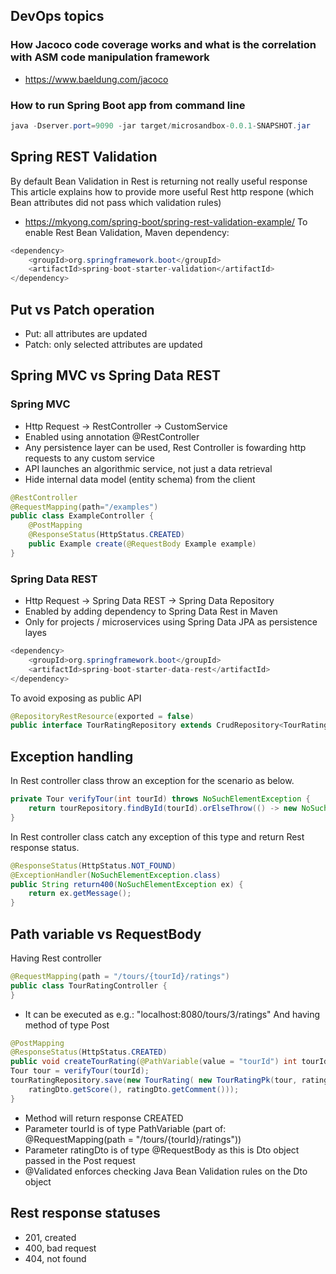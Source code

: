 ## DevOps topics
### How Jacoco code coverage works and what is the correlation with ASM code manipulation framework
- https://www.baeldung.com/jacoco
### How to run Spring Boot app from command line
```java
java -Dserver.port=9090 -jar target/microsandbox-0.0.1-SNAPSHOT.jar
```
## Spring REST Validation
By default Bean Validation in Rest is returning not really useful response
This article explains how to provide more useful Rest http respone (which Bean attributes did not pass which validation rules)
- https://mkyong.com/spring-boot/spring-rest-validation-example/
To enable Rest Bean Validation, Maven dependency:
```java
<dependency>
	<groupId>org.springframework.boot</groupId>
	<artifactId>spring-boot-starter-validation</artifactId>
</dependency>
```
## Put vs Patch operation
- Put: all attributes are updated
- Patch: only selected attributes are updated

## Spring MVC vs Spring Data REST
### Spring MVC
- Http Request -> RestController -> CustomService
- Enabled using annotation @RestController
- Any persistence layer can be used, Rest Controller is fowarding http requests to any custom service
- API launches an algorithmic service, not just a data retrieval
- Hide internal data model (entity schema) from the client
```java
@RestController
@RequestMapping(path="/examples")
public class ExampleController {
	@PostMapping
	@ResponseStatus(HttpStatus.CREATED)
	public Example create(@RequestBody Example example)
}
```
### Spring Data REST
- Http Request -> Spring Data REST -> Spring Data Repository
- Enabled by adding dependency to Spring Data Rest in Maven
- Only for projects / microservices using Spring Data JPA as persistence layes
```java
<dependency>
	<groupId>org.springframework.boot</groupId>
	<artifactId>spring-boot-starter-data-rest</artifactId>
</dependency>
```
To avoid exposing as public API
```java
@RepositoryRestResource(exported = false)
public interface TourRatingRepository extends CrudRepository<TourRating, TourRatingPk>
```
## Exception handling
In Rest controller class throw an exception for the scenario as below.
```java
private Tour verifyTour(int tourId) throws NoSuchElementException {
	return tourRepository.findById(tourId).orElseThrow(() -> new NoSuchElementException("Tour does not exist " + tourId));
}
```
In Rest controller class catch any exception of this type and return Rest response status.
```java
@ResponseStatus(HttpStatus.NOT_FOUND)
@ExceptionHandler(NoSuchElementException.class)
public String return400(NoSuchElementException ex) {
	return ex.getMessage();
}
```
## Path variable vs RequestBody
Having Rest controller
```java
@RequestMapping(path = "/tours/{tourId}/ratings")
public class TourRatingController {
}
```
- It can be executed as e.g.: "localhost:8080/tours/3/ratings"
And having method of type Post
```java
@PostMapping
@ResponseStatus(HttpStatus.CREATED)
public void createTourRating(@PathVariable(value = "tourId") int tourId, @RequestBody @Validated RatingDto ratingDto) {
Tour tour = verifyTour(tourId);
tourRatingRepository.save(new TourRating( new TourRatingPk(tour, ratingDto.getCustomerId()),
	ratingDto.getScore(), ratingDto.getComment()));
}
```
- Method will return response CREATED
- Parameter tourId is of type PathVariable (part of: @RequestMapping(path = "/tours/{tourId}/ratings"))
- Parameter ratingDto is of type @RequestBody as this is Dto object passed in the Post request
- @Validated enforces checking Java Bean Validation rules on the Dto object
## Rest response statuses
- 201, created
- 400, bad request
- 404, not found
